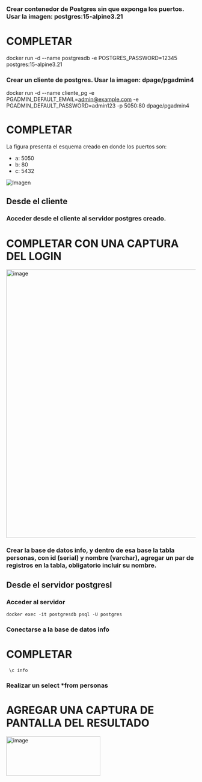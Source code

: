 ### Crear contenedor de Postgres sin que exponga los puertos. Usar la imagen: postgres:15-alpine3.21
# COMPLETAR
docker run -d --name postgresdb -e POSTGRES_PASSWORD=12345 postgres:15-alpine3.21

### Crear un cliente de postgres. Usar la imagen: dpage/pgadmin4
docker run -d --name cliente_pg -e PGADMIN_DEFAULT_EMAIL=admin@example.com -e PGADMIN_DEFAULT_PASSWORD=admin123 -p 5050:80 dpage/pgadmin4


# COMPLETAR

La figura presenta el esquema creado en donde los puertos son:
- a: 5050
- b: 80
- c: 5432

![Imagen](esquema-2-ejercicio.PNG)

## Desde el cliente

### Acceder desde el cliente al servidor postgres creado.
# COMPLETAR CON UNA CAPTURA DEL LOGIN
<img width="1232" height="715" alt="image" src="https://github.com/user-attachments/assets/b9327733-3b95-4722-b15c-0080a375f625" />

### Crear la base de datos info, y dentro de esa base la tabla personas, con id (serial) y nombre (varchar), agregar un par de registros en la tabla, obligatorio incluir su nombre.

## Desde el servidor postgresl
### Acceder al servidor
```
docker exec -it postgresdb psql -U postgres
```

### Conectarse a la base de datos info
# COMPLETAR
```
 \c info
```

### Realizar un select *from personas
# AGREGAR UNA CAPTURA DE PANTALLA DEL RESULTADO
<img width="250" height="105" alt="image" src="https://github.com/user-attachments/assets/245f768f-33d5-4e26-9a0a-5ffc60ab2186" />

